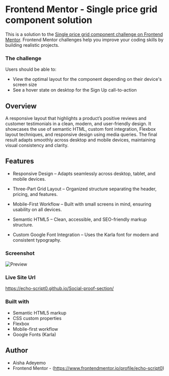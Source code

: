 # Frontend Mentor - Single price grid component solution

This is a solution to the [Single price grid component challenge on Frontend Mentor](https://www.frontendmentor.io/challenges/single-price-grid-component-5ce41129d0ff452fec5abbbc). Frontend Mentor challenges help you improve your coding skills by building realistic projects. 

### The challenge

Users should be able to:

- View the optimal layout for the component depending on their device's screen size
- See a hover state on desktop for the Sign Up call-to-action

## Overview

 A responsive layout that highlights a product’s positive reviews and customer testimonials in a clean, modern, and user-friendly design.
It showcases the use of semantic HTML, custom font integration, Flexbox layout techniques, and responsive design using media queries. The final result adapts smoothly across desktop and mobile devices, maintaining visual consistency and clarity.

## Features 
- Responsive Design – Adapts seamlessly across desktop, tablet, and mobile devices.

- Three-Part Grid Layout – Organized structure separating the header, pricing, and features.

- Mobile-First Workflow – Built with small screens in mind, ensuring usability on all devices.

- Semantic HTML5 – Clean, accessible, and SEO-friendly markup structure.

- Custom Google Font Integration – Uses the Karla font for modern and consistent typography.

### Screenshot

![Preview]()

### Live Site Url
https://echo-script0.github.io/Social-proof-section/

### Built with
- Semantic HTML5 markup
- CSS custom properties
- Flexbox
- Mobile-first workflow
- Google Fonts (Karla)

## Author
- Aisha Adeyemo
- Frontend Mentor - (https://www.frontendmentor.io/profile/echo-script0)